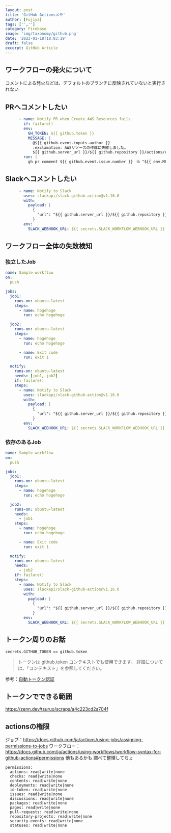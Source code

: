 ```yaml
---
layout: post
title: 'GitHub Actionsメモ'
author: [Fujiya]
tags: ['','']
category: Firebase
image: 'img/taxonomy/github.png'
date: '2023-01-18T18:03:19'
draft: false
excerpt: GitHub Article
---
```


## ワークフローの発火について

コメントによる発火などは、デフォルトのブランチに反映されていないと実行されない

## PRへコメントしたい
```yml
      - name: Notify PR when Create AWS Resources fails
        if: failure()
        env:
          GH_TOKEN: ${{ github.token }}
          MESSAGE: |
            @${{ github.event.inputs.author }}
            :exclamation: AWSリソースの作成に失敗しました。
            ${{ github.server_url }}/${{ github.repository }}/actions/runs/${{ github.run_id }}
        run: |
          gh pr comment ${{ github.event.issue.number }} -b "${{ env.MESSAGE }}"
```

## Slackへコメントしたい
```yml
      - name: Notify to Slack
        uses: slackapi/slack-github-action@v1.16.0
        with:
          payload: |
            {
              "url": "${{ github.server_url }}/${{ github.repository }}/actions/runs/${{ github.run_id }}"
            }
        env:
          SLACK_WEBHOOK_URL: ${{ secrets.SLACK_WORKFLOW_WEBHOOK_URL }}
```

## ワークフロー全体の失敗検知

### 独立したJob
```yml
name: Sample workflow
on:
  push

jobs:
  job1:
    runs-on: ubuntu-latest
    steps:
      - name: hogehoge
        run: echo hogehoge

  job2:
    runs-on: ubuntu-latest
    steps:
      - name: hogehoge
        run: echo hogehoge

      - name: Exit code
        run: exit 1

  notify:
    runs-on: ubuntu-latest
    needs: [job1, job2]
    if: failure()
    steps:
      - name: Notify to Slack
        uses: slackapi/slack-github-action@v1.16.0
        with:
          payload: |
            {
              "url": "${{ github.server_url }}/${{ github.repository }}/actions/runs/${{ github.run_id }}"
            }
        env:
          SLACK_WEBHOOK_URL: ${{ secrets.SLACK_WORKFLOW_WEBHOOK_URL }}
```

### 依存のあるJob
```yml
name: Sample workflow
on:
  push

jobs:
  job1:
    runs-on: ubuntu-latest
    steps:
      - name: hogehoge
        run: echo hogehoge

  job2:
    runs-on: ubuntu-latest
    needs:
      - job1
    steps:
      - name: hogehoge
        run: echo hogehoge

      - name: Exit code
        run: exit 1

  notify:
    runs-on: ubuntu-latest
    needs: 
      - job2
    if: failure()
    steps:
      - name: Notify to Slack
        uses: slackapi/slack-github-action@v1.16.0
        with:
          payload: |
            {
              "url": "${{ github.server_url }}/${{ github.repository }}/actions/runs/${{ github.run_id }}"
            }
        env:
          SLACK_WEBHOOK_URL: ${{ secrets.SLACK_WORKFLOW_WEBHOOK_URL }}
```

## トークン周りのお話
```
secrets.GITHUB_TOKEN == github.token
```

> トークンは github.token コンテキストでも使用できます。 詳細については、「コンテキスト」を参照してください。

参考：[自動トークン認証](https://docs.github.com/ja/actions/security-guides/automatic-token-authentication)

## トークンでできる範囲
https://zenn.dev/tsuruo/scraps/a4c223cd2a704f


## actionsの権限

ジョブ：https://docs.github.com/ja/actions/using-jobs/assigning-permissions-to-jobs
ワークフロー：https://docs.github.com/ja/actions/using-workflows/workflow-syntax-for-github-actions#permissions
他もあるかも
調べて整理してちょ

```
permissions:
  actions: read|write|none
  checks: read|write|none
  contents: read|write|none
  deployments: read|write|none
  id-token: read|write|none
  issues: read|write|none
  discussions: read|write|none
  packages: read|write|none
  pages: read|write|none
  pull-requests: read|write|none
  repository-projects: read|write|none
  security-events: read|write|none
  statuses: read|write|none
```